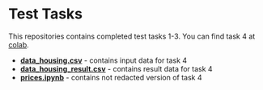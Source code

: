 # Test Tasks

This repositories contains completed test tasks 1-3. You can find task 4 at [colab](https://colab.research.google.com/drive/1Xw8I_0gFeQnDYB2x99kDMtmQaH0rRC2E?usp=sharing).

- [**data_housing.csv**](data_housing.csv) - contains input data for task 4
- [**data_housing_result.csv**](data_housing_result.csv) - contains result data for task 4
- [**prices.ipynb**](prices.ipynb) - contains not redacted version of task 4
